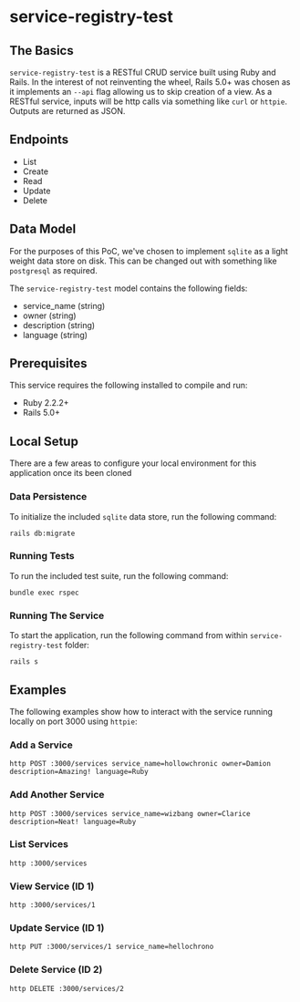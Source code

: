 # service-registry-test

## The Basics

`service-registry-test` is a RESTful CRUD service built using Ruby and Rails. In the interest of not reinventing the wheel, Rails 5.0+ was chosen as it implements an `--api` flag allowing us to skip creation of a view. As a RESTful service, inputs will be http calls via something like `curl` or `httpie`. Outputs are returned as JSON.

## Endpoints
* List
* Create
* Read
* Update
* Delete

## Data Model
For the purposes of this PoC, we've chosen to implement `sqlite` as a light weight data store on disk. This can be changed out with something like `postgresql` as required.

The `service-registry-test` model contains the following fields:
* service_name (string)
* owner (string)
* description (string)
* language (string)

## Prerequisites
This service requires the following installed to compile and run:

* Ruby 2.2.2+
* Rails 5.0+

## Local Setup
There are a few areas to configure your local environment for this application once its been cloned

### Data Persistence
To initialize the included `sqlite` data store, run the following command:

```
rails db:migrate
```

### Running Tests
To run the included test suite, run the following command:

```
bundle exec rspec
```

### Running The Service
To start the application, run the following command from within `service-registry-test` folder:

```
rails s
```

## Examples
The following examples show how to interact with the service running locally on port 3000 using `httpie`:

### Add a Service
```
http POST :3000/services service_name=hollowchronic owner=Damion description=Amazing! language=Ruby
```

### Add Another Service
```
http POST :3000/services service_name=wizbang owner=Clarice description=Neat! language=Ruby
```

### List Services
```
http :3000/services
```

### View Service (ID 1)
```
http :3000/services/1
```

### Update Service (ID 1)
```
http PUT :3000/services/1 service_name=hellochrono
```

### Delete Service (ID 2)
```
http DELETE :3000/services/2
```
